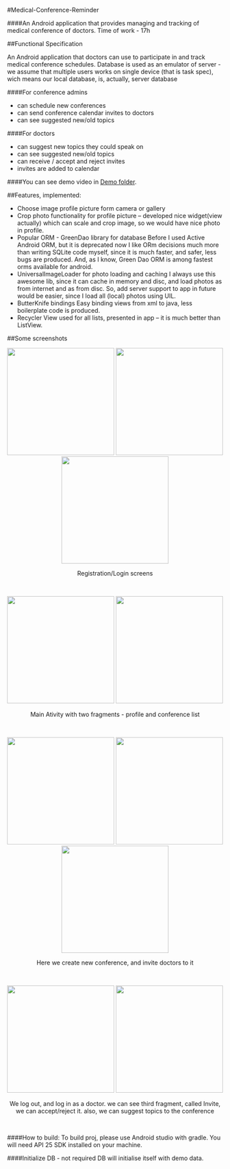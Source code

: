 #Medical-Conference-Reminder

####An Android application that provides managing and tracking of medical conference of doctors.
Time of work - 17h

##Functional Specification

<p>An Android application that doctors can use to participate in and track medical conference schedules. Database is used as an emulator of server - we assume that multiple users works on single device (that is task spec), wich means our local database, is, actually, server database </p>

####For conference admins
 - can schedule new conferences
 - can send conference calendar invites to doctors
 - can see suggested new/old topics
 
####For doctors
 - can suggest new topics they could speak on
 - can see suggested new/old topics
 - can receive / accept and reject invites
 - invites are added to calendar

####You can see demo video in <a href = "https://github.com/spartacus777/ConferenceReminder/tree/master/Demo">Demo folder</a>. 

##Features, implemented:
 - Choose image profile picture form camera or gallery
 - Crop photo functionality for profile picture – developed nice widget(view actually) which can scale and crop image, so we would have nice photo in profile.
 - Popular ORM - GreenDao library for database 
Before I used Active Android ORM, but it is deprecated now
I like ORm decisions much more than writing SQLite code myself, since it is much faster, and safer, less bugs are produced. And, as I know, Green Dao ORM is among fastest orms available for android. 
 - 	UniversalImageLoader for photo loading and caching 
I always use this awesome lib, since it can cache in memory and disc, and load photos as from internet and as from disc. So, add server support to app in future would be easier, since I load all (local) photos using UIL.
 - ButterKnife bindings Easy binding views from xml to java, less boilerplate code is produced.
 - Recycler View used for all lists, presented in app – it is much better than ListView.
 
 ##Some screenshots
 <p align="center">
  <img src="https://s29.postimg.org/4xb1gns5j/Screenshot_2016_11_23_18_31_51.png" width="250"/>
  <img src="https://s24.postimg.org/3ld51ugg5/Screenshot_2016_11_23_18_32_11.png" width="250"/>
  <img src="https://s28.postimg.org/kyoe6ybv1/Screenshot_2016_11_23_18_32_37.png" width="250"/>
</p>
<p align="center">Registration/Login screens</p></br>

 <p align="center">
  <img src="https://s23.postimg.org/gjkjb3xez/Screenshot_2016_11_23_18_33_01.png" width="250"/>
  <img src="https://s27.postimg.org/qvmj3eeer/Screenshot_2016_11_23_18_33_03.png" width="250"/>
</p>
<p align="center"> Main Ativity with two fragments - profile and conference list</p></br>

 <p align="center">
 <img src="https://s23.postimg.org/bv6vs77nv/Screenshot_2016_11_23_18_33_27.png" width="250"/>
  <img src="https://s24.postimg.org/dpcvuoa6t/Screenshot_2016_11_23_18_33_31.png" width="250"/>
  <img src="https://s28.postimg.org/bjcug6xfx/Screenshot_2016_11_23_18_33_35.png" width="250"/> 
</p>
<p align="center">Here we create new conference, and invite doctors to it</p></br>


 <p align="center">
 <img src="https://s27.postimg.org/3znnshcmr/Screenshot_2016_11_23_18_38_09.png" width="250"/>
  <img src="https://s29.postimg.org/5dot61fmf/Screenshot_2016_11_23_18_38_34.png" width="250"/>
</p>
<p align="center"> We log out, and log in as a doctor. we can see third fragment, called Invite, we can accept/reject it. also, we can suggest topics to the conference</p></br>


####How to build: 
To build proj, please use Android studio with gradle. You will need API 25 SDK installed on your machine. 

####Initialize DB - not required 
DB will initialise itself with demo data. 

